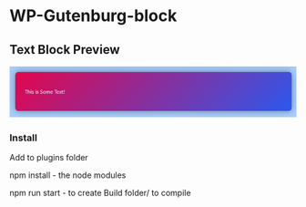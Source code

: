 ﻿# WP-Gutenburg-block

## Text Block Preview

![Banner preview](https://github.com/MadBones3/WP-Gutenburg-block-boilerplate/blob/master/img/text-block-screenshot.png)

### Install

<p>Add to plugins folder</p>
<p>npm install - the node modules</p>
<p>npm run start - to create Build folder/ to compile</p>

